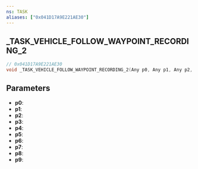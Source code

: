 ```yaml
---
ns: TASK
aliases: ["0x041D17A9E221AE30"]
---
```

## _TASK_VEHICLE_FOLLOW_WAYPOINT_RECORDING_2

```c
// 0x041D17A9E221AE30
void _TASK_VEHICLE_FOLLOW_WAYPOINT_RECORDING_2(Any p0, Any p1, Any p2, Any p3, Any p4, Any p5, Any p6, Any p7, Any p8, Any p9);
```

## Parameters
* **p0**:
* **p1**:
* **p2**:
* **p3**:
* **p4**:
* **p5**:
* **p6**:
* **p7**:
* **p8**:
* **p9**:
